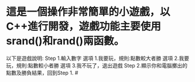 # 這是一個操作非常簡單的小遊戲，以C++進行開發，遊戲功能主要使用srand()和rand()兩函數。
以下是遊戲說明:
Step 1.輸入數字
	選項 1.我要玩，規則:點數較大者勝
	選項 2.我要玩，規則:點數較小者勝
	選項 3.我不玩了，退出遊戲
Step 2.顯示你和電腦擲出的點數及勝負結果，回到Step 1. #

